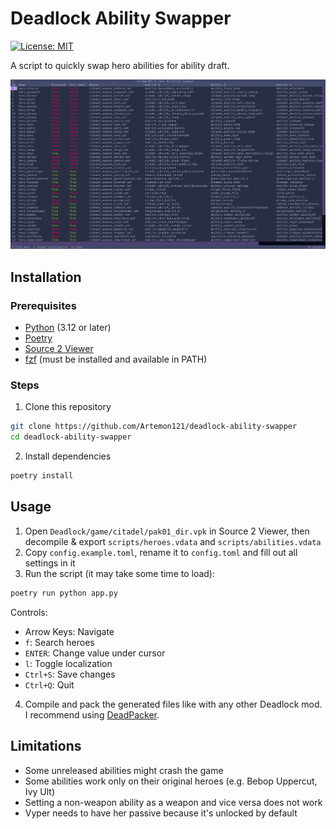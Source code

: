 # Deadlock Ability Swapper

[![License: MIT](https://img.shields.io/badge/License-MIT-blue.svg)](https://opensource.org/licenses/MIT)

A script to quickly swap hero abilities for ability draft.

![Screenshot](./Assets/Screenshot_1.png)

## Installation

### Prerequisites

- [Python](https://www.python.org/downloads) (3.12 or later)
- [Poetry](https://python-poetry.org/docs/#installation)
- [Source 2 Viewer](https://valveresourceformat.github.io/)
- [fzf](https://junegunn.github.io/fzf/installation/) (must be installed and available in PATH)

### Steps

1. Clone this repository

```sh
git clone https://github.com/Artemon121/deadlock-ability-swapper
cd deadlock-ability-swapper
```

2. Install dependencies

```sh
poetry install
```

## Usage

1. Open `Deadlock/game/citadel/pak01_dir.vpk` in Source 2 Viewer, then decompile & export `scripts/heroes.vdata` and `scripts/abilities.vdata`
2. Copy `config.example.toml`, rename it to `config.toml` and fill out all settings in it
3. Run the script (it may take some time to load):

```sh
poetry run python app.py
```

Controls:

- Arrow Keys: Navigate
- `f`: Search heroes
- `ENTER`: Change value under cursor
- `l`: Toggle localization
- `Ctrl+S`: Save changes
- `Ctrl+Q`: Quit

4. Compile and pack the generated files like with any other Deadlock mod. I recommend using [DeadPacker](https://github.com/Artemon121/DeadPacker).

## Limitations

- Some unreleased abilities might crash the game
- Some abilities work only on their original heroes (e.g. Bebop Uppercut, Ivy Ult)
- Setting a non-weapon ability as a weapon and vice versa does not work
- Vyper needs to have her passive because it's unlocked by default
